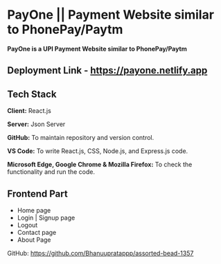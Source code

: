 # PayOne || Payment Website similar to PhonePay/Paytm




**PayOne is a UPI Payment Website similar to PhonePay/Paytm**


## Deployment Link - https://payone.netlify.app


## Tech Stack

**Client:** React.js 

**Server:** Json Server  

**GitHub:** To maintain repository and version control.

**VS Code:** To write React.js, CSS, Node.js, and Express.js code.

**Microsoft Edge, Google Chrome & Mozilla Firefox:** To check the functionality and run the code.

## Frontend Part

- Home page
- Login | Signup page
- Logout
- Contact page
- About Page
  
 
 GitHub: https://github.com/Bhanuupratappp/assorted-bead-1357

<br>

